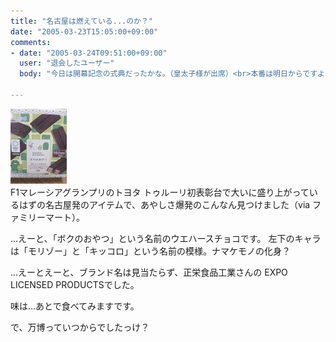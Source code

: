 ```yaml
---
title: "名古屋は燃えている...のか？"
date: "2005-03-23T15:05:00+09:00"
comments:
- date: "2005-03-24T09:51:00+09:00"
  user: "退会したユーザー"
  body: "今日は開幕記念の式典だったかな。（皇太子様が出席）<br>本番は明日からですよ～！"

---
```


<div class="diaryPhoto"><a href="/images/mixi/2005/12014278_57.jpg" data-lightbox="43"><img src="/images/mixi/2005/.thumbnail/12014278_57.jpg" alt="" /></a></div>
F1マレーシアグランプリのトヨタ トゥルーリ初表彰台で大いに盛り上がっているはずの名古屋発のアイテムで、あやしさ爆発のこんなん見つけました（via ファミリーマート）。

...えーと、「ボクのおやつ」という名前のウエハースチョコです。
左下のキャラは「モリゾー」と「キッコロ」という名前の模様。ナマケモノの化身？

...えーとえーと、ブランド名は見当たらず、正栄食品工業さんの EXPO LICENSED PRODUCTSでした。

味は...あとで食べてみますです。


で、万博っていつからでしたっけ？
